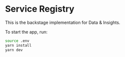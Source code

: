 # Service Registry

This is the backstage implementation for Data & Insights.

To start the app, run:

```sh
source .env
yarn install
yarn dev
```
